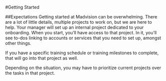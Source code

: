 #Getting Started

##Expectations
Getting started at Madvision can be overwhelming. There are a lot of little details, multiple projects to work on, but we are here to help. Your manager will set up an internal project dedicated to your onboarding. When you start, you’ll have access to that project. In it, you’ll see to-dos linking to accounts or services that you need to set up, amongst other things.

If you have a specific training schedule or training milestones to complete, that will go into that project as well.

Depending on the situation, you may have to prioritize current projects over the tasks in that project. 

